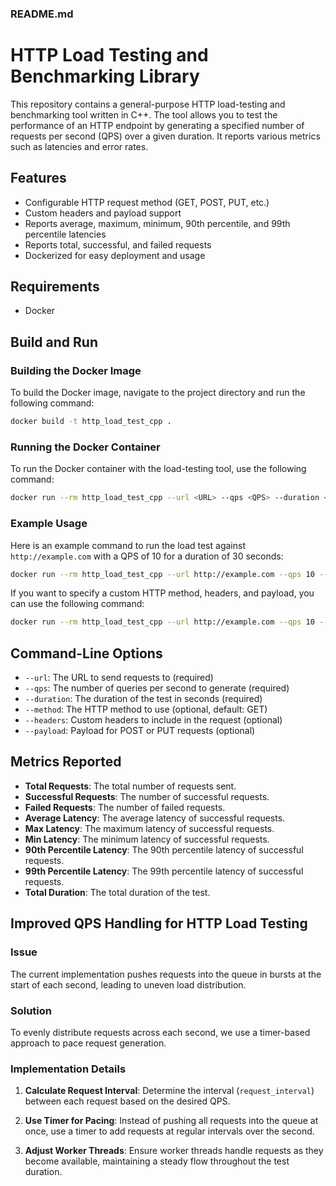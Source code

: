 ### README.md

# HTTP Load Testing and Benchmarking Library

This repository contains a general-purpose HTTP load-testing and benchmarking tool written in C++. The tool allows you to test the performance of an HTTP endpoint by generating a specified number of requests per second (QPS) over a given duration. It reports various metrics such as latencies and error rates.

## Features

- Configurable HTTP request method (GET, POST, PUT, etc.)
- Custom headers and payload support
- Reports average, maximum, minimum, 90th percentile, and 99th percentile latencies
- Reports total, successful, and failed requests
- Dockerized for easy deployment and usage

## Requirements

- Docker

## Build and Run

### Building the Docker Image

To build the Docker image, navigate to the project directory and run the following command:

```sh
docker build -t http_load_test_cpp .
```

### Running the Docker Container

To run the Docker container with the load-testing tool, use the following command:

```sh
docker run --rm http_load_test_cpp --url <URL> --qps <QPS> --duration <DURATION> [--method <HTTP_METHOD>] [--headers <HTTP_HEADERS>] [--payload <HTTP_PAYLOAD>]
```

### Example Usage

Here is an example command to run the load test against `http://example.com` with a QPS of 10 for a duration of 30 seconds:

```sh
docker run --rm http_load_test_cpp --url http://example.com --qps 10 --duration 30
```

If you want to specify a custom HTTP method, headers, and payload, you can use the following command:

```sh
docker run --rm http_load_test_cpp --url http://example.com --qps 10 --duration 30 --method POST --headers "Content-Type: application/json" --payload '{"key": "value"}'
```

## Command-Line Options

- `--url`: The URL to send requests to (required)
- `--qps`: The number of queries per second to generate (required)
- `--duration`: The duration of the test in seconds (required)
- `--method`: The HTTP method to use (optional, default: GET)
- `--headers`: Custom headers to include in the request (optional)
- `--payload`: Payload for POST or PUT requests (optional)

## Metrics Reported

- **Total Requests**: The total number of requests sent.
- **Successful Requests**: The number of successful requests.
- **Failed Requests**: The number of failed requests.
- **Average Latency**: The average latency of successful requests.
- **Max Latency**: The maximum latency of successful requests.
- **Min Latency**: The minimum latency of successful requests.
- **90th Percentile Latency**: The 90th percentile latency of successful requests.
- **99th Percentile Latency**: The 99th percentile latency of successful requests.
- **Total Duration**: The total duration of the test.

## Improved QPS Handling for HTTP Load Testing

### Issue
The current implementation pushes requests into the queue in bursts at the start of each second, leading to uneven load distribution.

### Solution
To evenly distribute requests across each second, we use a timer-based approach to pace request generation.

### Implementation Details
1. **Calculate Request Interval**: Determine the interval (`request_interval`) between each request based on the desired QPS.
   
2. **Use Timer for Pacing**: Instead of pushing all requests into the queue at once, use a timer to add requests at regular intervals over the second.

3. **Adjust Worker Threads**: Ensure worker threads handle requests as they become available, maintaining a steady flow throughout the test duration.
